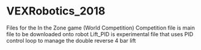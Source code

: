 # VEXRobotics_2018

Files for the In the Zone game (World Competition)
Competition file is main file to be downloaded onto robot
Lift_PID is experimental file that uses PID control loop to manage the double reverse 4 bar lift
